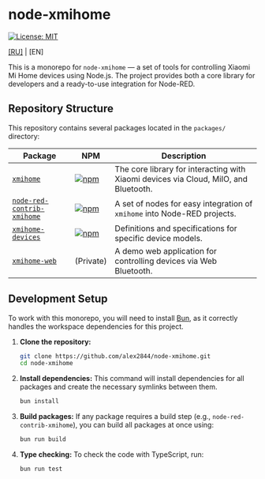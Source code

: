 # node-xmihome

[![License: MIT](https://img.shields.io/badge/License-MIT-yellow.svg)](https://opensource.org/licenses/MIT)

[[RU]](./ru/README.md) | [EN]

This is a monorepo for `node-xmihome` — a set of tools for controlling
Xiaomi Mi Home devices using Node.js. The project provides both a core
library for developers and a ready-to-use integration for Node-RED.

## Repository Structure

This repository contains several packages located in the `packages/` directory:

| Package | NPM | Description |
| --- | --- | --- |
| [`xmihome`](../packages/node/) | [![npm](https://img.shields.io/npm/v/xmihome.svg)](https://www.npmjs.com/package/xmihome) | The core library for interacting with Xiaomi devices via Cloud, MiIO, and Bluetooth. |
| [`node-red-contrib-xmihome`](../packages/node-red/) | [![npm](https://img.shields.io/npm/v/node-red-contrib-xmihome.svg)](https://www.npmjs.com/package/node-red-contrib-xmihome) | A set of nodes for easy integration of `xmihome` into Node-RED projects. |
| [`xmihome-devices`](../packages/devices/) | [![npm](https://img.shields.io/npm/v/xmihome-devices.svg)](https://www.npmjs.com/package/xmihome-devices) | Definitions and specifications for specific device models. |
| [`xmihome-web`](../packages/web/) | (Private) | A demo web application for controlling devices via Web Bluetooth. |

## Development Setup

To work with this monorepo, you will need to install [Bun](https://bun.sh/),
as it correctly handles the workspace dependencies for this project.

1. **Clone the repository:**

    ```bash
    git clone https://github.com/alex2844/node-xmihome.git
    cd node-xmihome
    ```

2. **Install dependencies:**
    This command will install dependencies for all packages and create the necessary symlinks between them.

    ```bash
    bun install
    ```

3. **Build packages:**
    If any package requires a build step (e.g., `node-red-contrib-xmihome`), you can build all packages at once using:

    ```bash
    bun run build
    ```

4. **Type checking:**
    To check the code with TypeScript, run:

    ```bash
    bun run test
    ```

